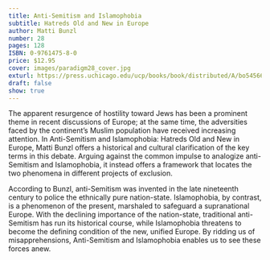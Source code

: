 ```yaml
---
title: Anti-Semitism and Islamophobia
subtitle: Hatreds Old and New in Europe
author: Matti Bunzl
number: 28
pages: 128
ISBN: 0-9761475-8-0
price: $12.95
cover: images/paradigm28_cover.jpg
exturl: https://press.uchicago.edu/ucp/books/book/distributed/A/bo5456667.html
draft: false
show: true
---
```

The apparent resurgence of hostility toward Jews has been a prominent theme in recent discussions of Europe; at the same time, the adversities faced by the continent’s Muslim population have received increasing attention. In Anti-Semitism and Islamophobia: Hatreds Old and New in Europe, Matti Bunzl offers a historical and cultural clarification of the key terms in this debate. Arguing against the common impulse to analogize anti-Semitism and Islamophobia, it instead offers a framework that locates the two phenomena in different projects of exclusion. 

According to Bunzl, anti-Semitism was invented in the late nineteenth century to police the ethnically pure nation-state. Islamophobia, by contrast, is a phenomenon of the present, marshaled to safeguard a supranational Europe. With the declining importance of the nation-state, traditional anti-Semitism has run its historical course, while Islamophobia threatens to become the defining condition of the new, unified Europe. By ridding us of misapprehensions, Anti-Semitism and Islamophobia enables us to see these forces anew.
